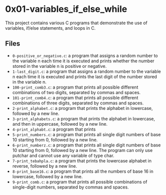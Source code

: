 # 0x01-variables_if_else_while

This project contains various C programs that demonstrate the use of variables, if/else statements, and loops in C.

## Files

- `0-positive_or_negative.c`: a program that assigns a random number to the variable n each time it is executed and prints whether the number stored in the variable n is positive or negative.
- `1-last_digit.c`: a program that assigns a random number to the variable n each time it is executed and prints the last digit of the number stored in the variable n.
- `100-print_comb3.c`: a program that prints all possible different combinations of two digits, separated by commas and spaces.
- `101-print_comb4.c`: a program that prints all possible different combinations of three digits, separated by commas and spaces.
- `2-print_alphabet.c`: a program that prints the alphabet in lowercase, followed by a new line.
- `3-print_alphabets.c`: a program that prints the alphabet in lowercase, and then in uppercase, followed by a new line.
- `4-print_alphabt.c`: a program that prints
- `5-print_numbers.c`: a program that prints all single digit numbers of base 10 starting from 0, followed by a new line.
- `6-print_numberz.c`: a program that prints all single digit numbers of base 10 starting from 0, followed by a new line. The program can only use putchar and cannot use any variable of type char.
- `7-print_tebahpla.c`: a program that prints the lowercase alphabet in reverse, followed by a new line.
- `8-print_base16.c`: a program that prints all the numbers of base 16 in lowercase, followed by a new line.
- `9-print_comb.c`: a program that prints all possible combinations of single-digit numbers, separated by commas and spaces.
